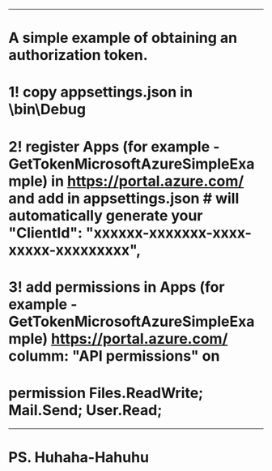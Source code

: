 -----------------------------------------------------------------------------------------------------------------------------------------
# A simple example of obtaining an authorization token. 
# 1! copy appsettings.json in \bin\Debug
# 2! register Apps (for example - GetTokenMicrosoftAzureSimpleExample) in https://portal.azure.com/ and add in appsettings.json           # will automatically generate your "ClientId": "xxxxxx-xxxxxxx-xxxx-xxxxx-xxxxxxxxx",
# 3! add permissions in Apps (for example - GetTokenMicrosoftAzureSimpleExample) https://portal.azure.com/ columm: "API permissions" on 
# permission Files.ReadWrite; Mail.Send; User.Read;
-----------------------------------------------------------------------------------------------------------------------------------------
# PS. Huhaha-Hahuhu 
